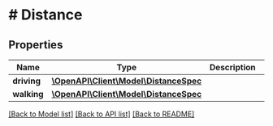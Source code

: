 # # Distance

## Properties

Name | Type | Description | Notes
------------ | ------------- | ------------- | -------------
**driving** | [**\OpenAPI\Client\Model\DistanceSpec**](DistanceSpec.md) |  | [optional]
**walking** | [**\OpenAPI\Client\Model\DistanceSpec**](DistanceSpec.md) |  | [optional]

[[Back to Model list]](../../README.md#models) [[Back to API list]](../../README.md#endpoints) [[Back to README]](../../README.md)
